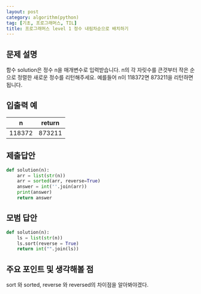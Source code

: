 ```yaml
---
layout: post
category: algorithm(python)
tag: [기초, 프로그래머스, TIL]
title: 프로그래머스 level 1 정수 내림차순으로 배치하기
---
```


## 문제 설명

함수 solution은 정수 n을 매개변수로 입력받습니다. n의 각 자릿수를 큰것부터 작은 순으로 정렬한 새로운 정수를 리턴해주세요. 예를들어 n이 118372면 873211을 리턴하면 됩니다.

## 입출력 예

<table>
  <thead>
    <tr>
      <th>n</th>
      <th>return</th>
    </tr>
  </thead>
  <tbody>
    <tr>
      <td>118372</td>
      <td>873211</td>
    </tr>
  </tbody>
</table>

## 제출답안

```python
def solution(n):
    arr = list(str(n))
    arr = sorted(arr, reverse=True)
    answer = int(''.join(arr))
    print(answer)
    return answer
```

## 모범 답안

```python
def solution(n):
    ls = list(str(n))
    ls.sort(reverse = True)
    return int("".join(ls))
```

## 주요 포인트 및 생각해볼 점
sort 와 sorted, reverse 와 reversed의 차이점을 알아봐야겠다.
